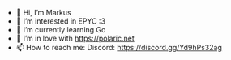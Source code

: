 - 👋 Hi, I’m Markus
- 👀 I’m interested in EPYC :3
- 🌱 I’m currently learning Go 
- 💞️ I’m in love with https://polaric.net
- 📫 How to reach me: Discord: https://discord.gg/Yd9hPs32ag
